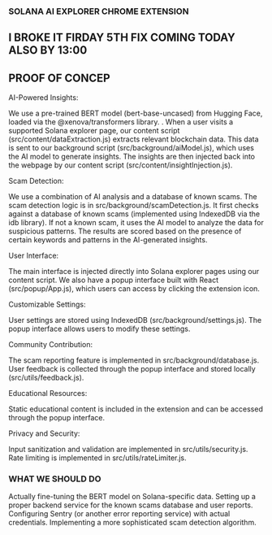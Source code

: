### SOLANA AI EXPLORER CHROME EXTENSION  ###

## I BROKE IT FIRDAY 5TH FIX COMING TODAY ALSO BY 13:00 ##


## PROOF OF CONCEP ##


AI-Powered Insights:

We use a pre-trained BERT model (bert-base-uncased) from Hugging Face, loaded via the @xenova/transformers library.
.
When a user visits a supported Solana explorer page, our content script (src/content/dataExtraction.js) extracts relevant blockchain data.
This data is sent to our background script (src/background/aiModel.js), which uses the AI model to generate insights.
The insights are then injected back into the webpage by our content script (src/content/insightInjection.js).


Scam Detection:

We use a combination of AI analysis and a database of known scams.
The scam detection logic is in src/background/scamDetection.js.
It first checks against a database of known scams (implemented using IndexedDB via the idb library).
If not a known scam, it uses the AI model to analyze the data for suspicious patterns.
The results are scored based on the presence of certain keywords and patterns in the AI-generated insights.


User Interface:

The main interface is injected directly into Solana explorer pages using our content script.
We also have a popup interface built with React (src/popup/App.js), which users can access by clicking the extension icon.


Customizable Settings:

User settings are stored using IndexedDB (src/background/settings.js).
The popup interface allows users to modify these settings.


Community Contribution:

The scam reporting feature is implemented in src/background/database.js.
User feedback is collected through the popup interface and stored locally (src/utils/feedback.js).


Educational Resources:

Static educational content is included in the extension and can be accessed through the popup interface.


Privacy and Security:

Input sanitization and validation are implemented in src/utils/security.js.
Rate limiting is implemented in src/utils/rateLimiter.js.

### WHAT WE SHOULD DO ###


Actually fine-tuning the BERT model on Solana-specific data.
Setting up a proper backend service for the known scams database and user reports.
Configuring Sentry (or another error reporting service) with actual credentials.
Implementing a more sophisticated scam detection algorithm.




